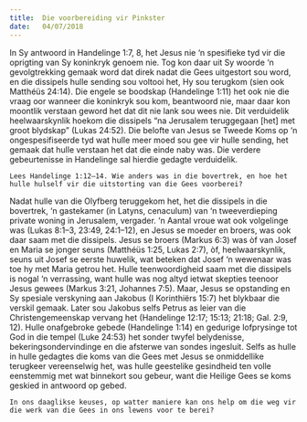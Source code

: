 ```yaml
---
title:  Die voorbereiding vir Pinkster
date:   04/07/2018
---
```


In Sy antwoord in Handelinge 1:7, 8, het Jesus nie ‘n spesifieke tyd vir die oprigting van Sy koninkryk genoem nie. Tog kon daar uit Sy woorde ‘n gevolgtrekking gemaak word dat direk nadat die Gees uitgestort sou word, en die dissipels hulle sending sou voltooi het, Hy sou terugkom (sien ook Matthéüs 24:14). Die engele se boodskap (Handelinge 1:11) het ook nie die vraag oor wanneer die koninkryk sou kom, beantwoord nie, maar daar kon moontlik verstaan geword het dat dit nie lank sou wees nie. Dit verduidelik heelwaarskynlik hoekom die dissipels “na Jerusalem teruggegaan [het] met groot blydskap” (Lukas 24:52). Die belofte van Jesus se Tweede Koms op ‘n ongespesifiseerde tyd wat hulle meer moed sou gee vir hulle sending, het gemaak dat hulle verstaan het dat die einde naby was. Die verdere gebeurtenisse in Handelinge sal hierdie gedagte verduidelik.

`Lees Handelinge 1:12–14. Wie anders was in die bovertrek, en hoe het hulle hulself vir die uitstorting van die Gees voorberei?`

Nadat hulle van die Olyfberg teruggekom het, het die dissipels in die bovertrek, ‘n gastekamer (in Latyns, cenaculum) van ‘n tweeverdieping private woning in Jerusalem, vergader. ‘n Aantal vroue wat ook volgelinge was (Lukas 8:1–3, 23:49, 24:1–12), en Jesus se moeder en broers, was ook daar saam met die dissipels. Jesus se broers (Markus 6:3) was òf van Josef en Maria se jonger seuns (Matthéüs 1:25, Lukas 2:7), òf, heelwaarskynlik, seuns uit Josef se eerste huwelik, wat beteken dat Josef ‘n wewenaar was toe hy met Maria getrou het. Hulle teenwoordigheid saam met die dissipels is nogal ‘n verrassing, want hulle was nog altyd ietwat skepties teenoor Jesus gewees (Markus 3:21, Johannes 7:5). Maar, Jesus se opstanding en Sy spesiale verskyning aan Jakobus (I Korinthiërs 15:7) het blykbaar die verskil gemaak. Later sou Jakobus selfs Petrus as leier van die Christengemeenskap vervang het (Handelinge 12:17; 15:13; 21:18; Gal. 2:9, 12). Hulle onafgebroke gebede (Handelinge 1:14) en gedurige lofprysinge tot God in die tempel (Luke 24:53) het sonder twyfel belydenisse, bekeringsondervindinge en die afsterwe van sondes ingesluit. Selfs as hulle in hulle gedagtes die koms van die Gees met Jesus se onmiddellike terugkeer vereenselwig het, was hulle geestelike gesindheid ten volle eenstemmig met wat binnekort sou gebeur, want die Heilige Gees se koms geskied in antwoord op gebed.

`In ons daaglikse keuses, op watter maniere kan ons help om die weg vir die werk van die Gees in ons lewens voor te berei?`